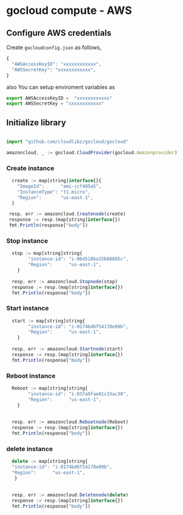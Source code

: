 # gocloud compute - AWS

## Configure AWS credentials

Create `gocloudconfig.json` as follows,
```js
{
  "AWSAccessKeyID": "xxxxxxxxxxxx",
  "AWSSecretKey": "xxxxxxxxxxxx",
}
```

also You can setup enviroment variables as

```js
export AWSAccessKeyID =  "xxxxxxxxxxxx"
export AWSSecretKey = "xxxxxxxxxxxx"
```

## Initialize library

```js

import "github.com/cloudlibz/gocloud/gocloud"

amazoncloud, _ := gocloud.CloudProvider(gocloud.Amazonprovider)
```

### Create instance

```js
  create := map[string]interface{}{
	"ImageId":      "ami-ccf405a5",
	"InstanceType": "t1.micro",
	"Region":       "us-east-1",
  }

 resp, err := amazoncloud.Createnode(create)
 response := resp.(map[string]interface{})
 fmt.Println(response["body"])
```

### Stop instance

```js
  stop := map[string]string{
		"instance-id": "i-06d518ba15b68685c",
		"Region":      "us-east-1",
	}
  
  resp, err := amazoncloud.Stopnode(stop)
  response := resp.(map[string]interface{})
  fmt.Println(response["body"])
```

### Start instance

```js
  start := map[string]string{
		"instance-id": "i-0174bd6f54178e89b",
		"Region":      "us-east-1",
	}
  
  resp, err := amazoncloud.Startnode(start)
  response := resp.(map[string]interface{})
  fmt.Println(response["body"])
```

### Reboot instance

```js
  Reboot := map[string]string{
		"instance-id": "i-037a9fae81c33ac30",
		"Region":      "us-east-1",
	}
	
 
  resp, err := amazoncloud.Rebootnode(Reboot)
  response := resp.(map[string]interface{})
  fmt.Println(response["body"])
```

### delete instance

```js
  delete := map[string]string{
  "instance-id": "i-0174bd6f54178e89b",
  "Region":      "us-east-1",
   } 
  
 
  resp, err := amazoncloud.Deletenode(delete)
  response := resp.(map[string]interface{})
  fmt.Println(response["body"])
```

